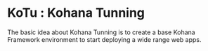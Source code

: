 KoTu : Kohana Tunning
=====================

The basic idea about Kohana Tunning is to create a base Kohana Framework environment to start deploying a wide range web apps.
